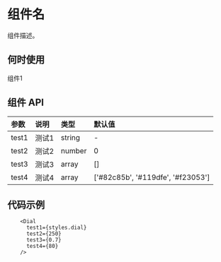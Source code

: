 # 组件名 

组件描述。

## 何时使用

组件1

## 组件 API

| 参数         | 说明                                                 | 类型   | 默认值                            |
| :----------- | :--------------------------------------------------- | :----- | :-------------------------------- |
| test1    | 测试1                  | string | -                                 |
| test2        | 测试2                                    | number | 0                                 |
| test3       | 测试3 | array  | []                                |
| test4       | 测试4                               | array  | ['#82c85b', '#119dfe', '#f23053'] |
## 代码示例

        <Dial
          test1={styles.dial}
          test2={250}
          test3={0.7}
          test4={80}
        />
